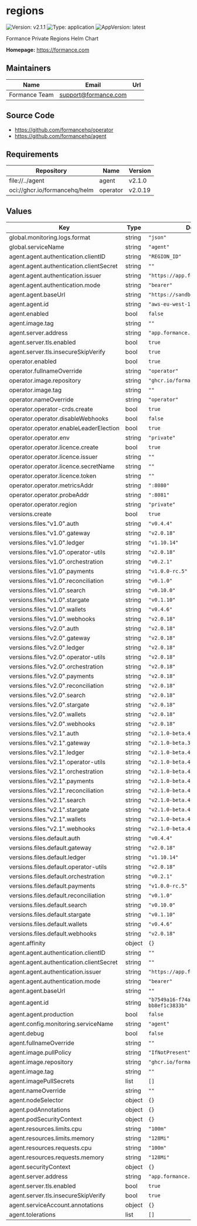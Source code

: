 # regions

![Version: v2.1.1](https://img.shields.io/badge/Version-v2.1.1-informational?style=flat-square) ![Type: application](https://img.shields.io/badge/Type-application-informational?style=flat-square) ![AppVersion: latest](https://img.shields.io/badge/AppVersion-latest-informational?style=flat-square)

Formance Private Regions Helm Chart

**Homepage:** <https://formance.com>

## Maintainers

| Name | Email | Url |
| ---- | ------ | --- |
| Formance Team | <support@formance.com> |  |

## Source Code

* <https://github.com/formancehq/operator>
* <https://github.com/formancehq/agent>

## Requirements

| Repository | Name | Version |
|------------|------|---------|
| file://../agent | agent | v2.1.0 |
| oci://ghcr.io/formancehq/helm | operator | v2.0.19 |

## Values

| Key | Type | Default | Description |
|-----|------|---------|-------------|
| global.monitoring.logs.format | string | `"json"` |  |
| global.serviceName | string | `"agent"` |  |
| agent.agent.authentication.clientID | string | `"REGION_ID"` |  |
| agent.agent.authentication.clientSecret | string | `""` |  |
| agent.agent.authentication.issuer | string | `"https://app.formance.cloud/api"` |  |
| agent.agent.authentication.mode | string | `"bearer"` |  |
| agent.agent.baseUrl | string | `"https://sandbox.formance.cloud"` |  |
| agent.agent.id | string | `"aws-eu-west-1-sandbox"` |  |
| agent.enabled | bool | `false` |  |
| agent.image.tag | string | `""` |  |
| agent.server.address | string | `"app.formance.cloud:443"` |  |
| agent.server.tls.enabled | bool | `true` |  |
| agent.server.tls.insecureSkipVerify | bool | `true` |  |
| operator.enabled | bool | `true` |  |
| operator.fullnameOverride | string | `"operator"` |  |
| operator.image.repository | string | `"ghcr.io/formancehq/operator"` |  |
| operator.image.tag | string | `""` |  |
| operator.nameOverride | string | `"operator"` |  |
| operator.operator-crds.create | bool | `true` |  |
| operator.operator.disableWebhooks | bool | `false` |  |
| operator.operator.enableLeaderElection | bool | `true` |  |
| operator.operator.env | string | `"private"` |  |
| operator.operator.licence.create | bool | `true` |  |
| operator.operator.licence.issuer | string | `""` |  |
| operator.operator.licence.secretName | string | `""` |  |
| operator.operator.licence.token | string | `""` |  |
| operator.operator.metricsAddr | string | `":8080"` |  |
| operator.operator.probeAddr | string | `":8081"` |  |
| operator.operator.region | string | `"private"` |  |
| versions.create | bool | `true` |  |
| versions.files."v1.0".auth | string | `"v0.4.4"` |  |
| versions.files."v1.0".gateway | string | `"v2.0.18"` |  |
| versions.files."v1.0".ledger | string | `"v1.10.14"` |  |
| versions.files."v1.0".operator-utils | string | `"v2.0.18"` |  |
| versions.files."v1.0".orchestration | string | `"v0.2.1"` |  |
| versions.files."v1.0".payments | string | `"v1.0.0-rc.5"` |  |
| versions.files."v1.0".reconciliation | string | `"v0.1.0"` |  |
| versions.files."v1.0".search | string | `"v0.10.0"` |  |
| versions.files."v1.0".stargate | string | `"v0.1.10"` |  |
| versions.files."v1.0".wallets | string | `"v0.4.6"` |  |
| versions.files."v1.0".webhooks | string | `"v2.0.18"` |  |
| versions.files."v2.0".auth | string | `"v2.0.18"` |  |
| versions.files."v2.0".gateway | string | `"v2.0.18"` |  |
| versions.files."v2.0".ledger | string | `"v2.0.18"` |  |
| versions.files."v2.0".operator-utils | string | `"v2.0.18"` |  |
| versions.files."v2.0".orchestration | string | `"v2.0.18"` |  |
| versions.files."v2.0".payments | string | `"v2.0.18"` |  |
| versions.files."v2.0".reconciliation | string | `"v2.0.18"` |  |
| versions.files."v2.0".search | string | `"v2.0.18"` |  |
| versions.files."v2.0".stargate | string | `"v2.0.18"` |  |
| versions.files."v2.0".wallets | string | `"v2.0.18"` |  |
| versions.files."v2.0".webhooks | string | `"v2.0.18"` |  |
| versions.files."v2.1".auth | string | `"v2.1.0-beta.4"` |  |
| versions.files."v2.1".gateway | string | `"v2.1.0-beta.3"` |  |
| versions.files."v2.1".ledger | string | `"v2.1.0-beta.4"` |  |
| versions.files."v2.1".operator-utils | string | `"v2.1.0-beta.4"` |  |
| versions.files."v2.1".orchestration | string | `"v2.1.0-beta.4"` |  |
| versions.files."v2.1".payments | string | `"v2.1.0-beta.4"` |  |
| versions.files."v2.1".reconciliation | string | `"v2.1.0-beta.4"` |  |
| versions.files."v2.1".search | string | `"v2.1.0-beta.4"` |  |
| versions.files."v2.1".stargate | string | `"v2.1.0-beta.4"` |  |
| versions.files."v2.1".wallets | string | `"v2.1.0-beta.4"` |  |
| versions.files."v2.1".webhooks | string | `"v2.1.0-beta.4"` |  |
| versions.files.default.auth | string | `"v0.4.4"` |  |
| versions.files.default.gateway | string | `"v2.0.18"` |  |
| versions.files.default.ledger | string | `"v1.10.14"` |  |
| versions.files.default.operator-utils | string | `"v2.0.18"` |  |
| versions.files.default.orchestration | string | `"v0.2.1"` |  |
| versions.files.default.payments | string | `"v1.0.0-rc.5"` |  |
| versions.files.default.reconciliation | string | `"v0.1.0"` |  |
| versions.files.default.search | string | `"v0.10.0"` |  |
| versions.files.default.stargate | string | `"v0.1.10"` |  |
| versions.files.default.wallets | string | `"v0.4.6"` |  |
| versions.files.default.webhooks | string | `"v2.0.18"` |  |
| agent.affinity | object | `{}` |  |
| agent.agent.authentication.clientID | string | `""` |  |
| agent.agent.authentication.clientSecret | string | `""` |  |
| agent.agent.authentication.issuer | string | `"https://app.formance.cloud/api"` |  |
| agent.agent.authentication.mode | string | `"bearer"` |  |
| agent.agent.baseUrl | string | `""` |  |
| agent.agent.id | string | `"b7549a16-f74a-4815-ab1e-bb8ef1c3833b"` |  |
| agent.agent.production | bool | `false` |  |
| agent.config.monitoring.serviceName | string | `"agent"` |  |
| agent.debug | bool | `false` |  |
| agent.fullnameOverride | string | `""` |  |
| agent.image.pullPolicy | string | `"IfNotPresent"` |  |
| agent.image.repository | string | `"ghcr.io/formancehq/agent"` |  |
| agent.image.tag | string | `""` |  |
| agent.imagePullSecrets | list | `[]` |  |
| agent.nameOverride | string | `""` |  |
| agent.nodeSelector | object | `{}` |  |
| agent.podAnnotations | object | `{}` |  |
| agent.podSecurityContext | object | `{}` |  |
| agent.resources.limits.cpu | string | `"100m"` |  |
| agent.resources.limits.memory | string | `"128Mi"` |  |
| agent.resources.requests.cpu | string | `"100m"` |  |
| agent.resources.requests.memory | string | `"128Mi"` |  |
| agent.securityContext | object | `{}` |  |
| agent.server.address | string | `"app.formance.cloud:443"` |  |
| agent.server.tls.enabled | bool | `true` |  |
| agent.server.tls.insecureSkipVerify | bool | `true` |  |
| agent.serviceAccount.annotations | object | `{}` |  |
| agent.tolerations | list | `[]` |  |

